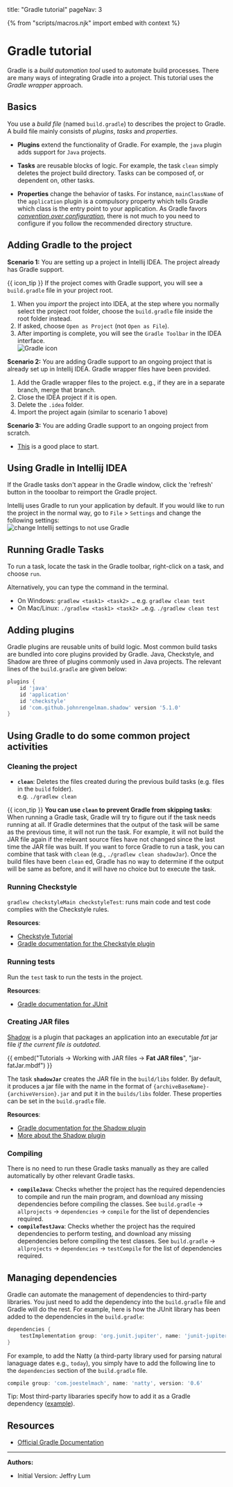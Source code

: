 <frontmatter>
  title: "Gradle tutorial"
  pageNav: 3
</frontmatter>

{% from "scripts/macros.njk" import embed with context %}

# Gradle tutorial

Gradle is a _build automation tool_ used to automate build processes. There are many ways of integrating Gradle into a project. This tutorial uses the _Gradle wrapper_ approach.

<!-- ==================================================================================================== -->

## Basics

You use a _build file_ (named `build.gradle`) to describes the project to Gradle. A build file mainly consists of _plugins_, _tasks_ and _properties_. 

* **Plugins** extend the functionality of Gradle. For example, the `java` plugin adds support for `Java` projects.

* **Tasks** are reusable blocks of logic. For example, the task `clean` simply deletes the project build directory. 
Tasks can be composed of, or dependent on, other tasks. 

* **Properties** change the behavior of tasks. For instance, `mainClassName` of the `application` plugin is a compulsory property which tells Gradle which class is the entry point to your application. As Gradle favors [_convention over configuration_](https://en.wikipedia.org/wiki/Convention_over_configuration), there is not much to you need to configure if you follow the recommended directory structure.

<!-- ==================================================================================================== -->

## Adding Gradle to the project

****Scenario 1:**** You are setting up a project in Intellij IDEA. The project already has Gradle support.

<div class="ml-3">

{{ icon_tip }} If the project comes with Gradle support, you will see a `build.gradle` file in your project root.
</div>

1. When you _import_ the project into IDEA, at the step where you normally select the project root folder, choose the `build.gradle` file inside the root folder instead.
1. If asked, choose `Open as Project` (not `Open as File`).
1. After importing is complete, you will see the `Gradle Toolbar` in the IDEA interface.<br>
   ![Gradle icon](images/gradle/GradleIcon.png)

****Scenario 2:**** You are adding Gradle support to an ongoing project that is already set up in Intellij IDEA. Gradle wrapper files have been provided.

1. Add the Gradle wrapper files to the project. e.g., if they are in a separate branch, merge that branch.
1. Close the IDEA project if it is open.
1. Delete the `.idea` folder.
1. Import the project again (similar to scenario 1 above)

****Scenario 3:**** You are adding Gradle support to an ongoing project from scratch.

* [This](https://docs.gradle.org/current/userguide/gradle_wrapper.html) is a good place to start.

<!-- ==================================================================================================== -->

## Using Gradle in Intellij IDEA


If the Gradle tasks don't appear in the Gradle window, click the 'refresh' button in the tooolbar to reimport the Gradle project.

Intellij uses Gradle to run your application by default. If you would like to run the project in the normal way, go to `File` > `Settings` and change the following settings:<br>
![change Intellij settings to not use Gradle](images/gradle/intellijRunUsingGradle.png)
 
<!-- ==================================================================================================== -->

## Running Gradle Tasks

To run a task, locate the task in the Gradle toolbar, right-click on a task, and choose `run`.

Alternatively, you can type the command in the terminal.

* On Windows: `gradlew <task1> <task2> …`​ e.g. `gradlew clean test`
* On Mac/Linux: `./gradlew <task1> <task2> …`​ e.g. `./gradlew clean test`

<!-- ==================================================================================================== -->

## Adding plugins

Gradle plugins are reusable units of build logic. Most common build tasks are bundled into core plugins provided by Gradle. Java, Checkstyle, and Shadow are three of plugins commonly used in Java projects.
The relevant lines of the `build.gradle` are given below:

```groovy {highlight-lines="2-5", heading="build.gradle"}
plugins {
    id 'java'
    id 'application'
    id 'checkstyle'
    id 'com.github.johnrengelman.shadow' version '5.1.0'
}
```

<!-- ==================================================================================================== -->

## Using Gradle to do some common project activities

<!-- ------------------------------------------------------------------------------------------------------ -->

### Cleaning the project

* **`clean`**: Deletes the files created during the previous build tasks (e.g. files in the `build` folder).<br>
  e.g. `./gradlew clean`

<box>

{{ icon_tip }} **You can use `clean` to prevent Gradle from skipping tasks**: When running a Gradle task, Gradle will try to figure out if the task needs running at all. If Gradle determines that the output of the task will be same as the previous time, it will not run the task. For example, it will not build the JAR file again if the relevant source files have not changed since the last time the JAR file was built. If you want to force Gradle to run a task, you can combine that task with `clean` (e.g., `./gradlew clean shadowJar`). Once the build files have been `clean` ed, Gradle has no way to determine if the output will be same as before, and it will have no choice but to execute the task.

</box>

<!-- ------------------------------------------------------------------------------------------------------ -->

### Running Checkstyle

`gradlew checkstyleMain checkstyleTest`: runs main code and test code complies with the Checkstyle rules. <br>

**Resources**:
* [Checkstyle Tutorial](checkstyle.html)
* [Gradle documentation for the Checkstyle plugin](https://docs.gradle.org/current/userguide/checkstyle_plugin.html)

<!-- ------------------------------------------------------------------------------------------------------ -->

### Running tests

Run the `test` task to run the tests in the project.


**Resources**:
* [Gradle documentation for JUnit](https://docs.gradle.org/current/userguide/java_testing.html#using_junit5)

<!-- ------------------------------------------------------------------------------------------------------ -->

### Creating JAR files

<span id="section-creating-jar-files">

[Shadow](https://github.com/johnrengelman/shadow) is a plugin that packages an application into an executable _fat_ jar file _if the current file is outdated_.

{{ embed("Tutorials → Working with JAR files → **Fat JAR files**", "jar-fatJar.mbdf") }}

The task **`shadowJar`** creates the JAR file in the `build/libs` folder. By default, it produces a jar file with the name in the format of `{archiveBaseName}-{archiveVersion}.jar` and put it in the `builds/libs` folder. These properties can be set in the `build.gradle` file.

**Resources**:
* [Gradle documentation for the Shadow plugin](https://plugins.gradle.org/plugin/com.github.johnrengelman.shadow)
* [More about the Shadow plugin](https://imperceptiblethoughts.com/shadow/introduction/)
</span>

<!-- ------------------------------------------------------------------------------------------------------ -->

### Compiling

There is no need to run these Gradle tasks manually as they are called automatically by other relevant Gradle tasks.

* **`compileJava`**: Checks whether the project has the required dependencies to compile and run the main program, and download any missing dependencies before compiling the classes. See `build.gradle` → `allprojects` → `dependencies` → `compile` for the list of dependencies required.
* **`compileTestJava`**: Checks whether the project has the required dependencies to perform testing, and download any missing dependencies before compiling the test classes. See `build.gradle` → `allprojects` → `dependencies` → `testCompile` for the list of dependencies required.

<!-- ==================================================================================================== -->

## Managing dependencies

Gradle can automate the management of dependencies to third-party libraries. You just need to add the dependency into the `build.gradle` file and Gradle will do the rest. For example, here is how the JUnit library has been added to the dependencies in the `build.gradle`:
```groovy
dependencies {
    testImplementation group: 'org.junit.jupiter', name: 'junit-jupiter-api', version: '5.5.0'
}
```

For example, to add the Natty (a third-party library used for parsing natural lanaguage dates e.g., `today`), you simply have to add the following line to the `dependencies` section of the `build.gradle` file.
```groovy
compile group: 'com.joestelmach', name: 'natty', version: '0.6'
```

Tip: Most third-party libararies specify how to add it as a Gradle dependency ([example](https://mvnrepository.com/artifact/com.joestelmach/natty/0.6)).

<!-- ==================================================================================================== -->

## Resources

* [Official Gradle Documentation](https://docs.gradle.org/current/userguide/userguide.html)

----------------------------------------------------------------------------------------
**Authors:**
* Initial Version: Jeffry Lum
